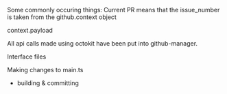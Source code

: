 Some commonly occuring things: 
Current PR means that the issue_number is taken from the github.context object


context.payload

All api calls made using octokit have been put into github-manager.

Interface files


Making changes to main.ts
* building & committing 